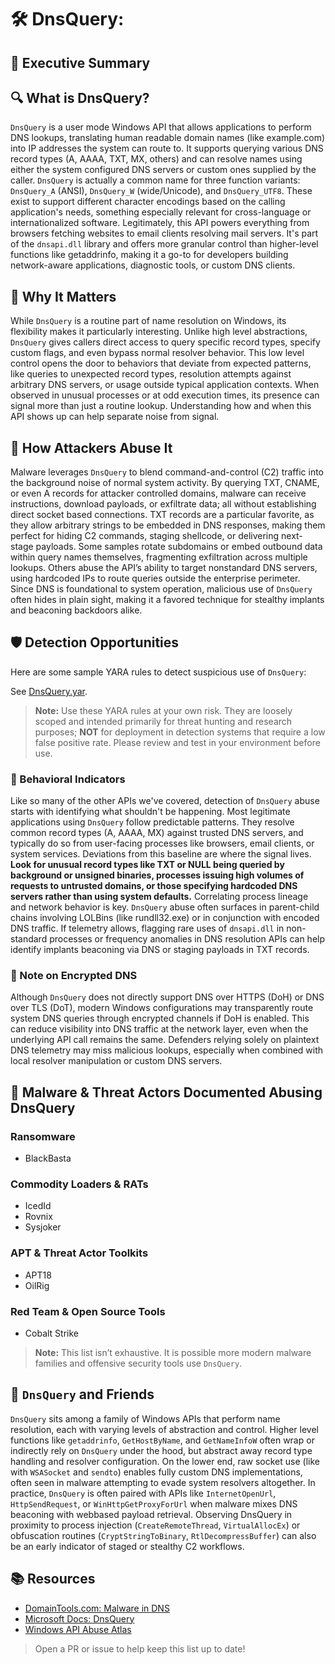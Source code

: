 # 🛠️ DnsQuery: 

## 🚀 Executive Summary



## 🔍 What is DnsQuery?
`DnsQuery` is a user mode Windows API that allows applications to perform DNS lookups, translating human readable domain names (like example.com) into IP addresses the system can route to. It supports querying various DNS record types (A, AAAA, TXT, MX, others) and can resolve names using either the system configured DNS servers or custom ones supplied by the caller. `DnsQuery` is actually a common name for three function variants: `DnsQuery_A` (ANSI), `DnsQuery_W` (wide/Unicode), and `DnsQuery_UTF8`. These exist to support different character encodings based on the calling application's needs, something especially relevant for cross-language or internationalized software. Legitimately, this API powers everything from browsers fetching websites to email clients resolving mail servers. It's part of the `dnsapi.dll` library and offers more granular control than higher-level functions like getaddrinfo, making it a go-to for developers building network-aware applications, diagnostic tools, or custom DNS clients.

## 🚩 Why It Matters
While `DnsQuery` is a routine part of name resolution on Windows, its flexibility makes it particularly interesting. Unlike high level abstractions, `DnsQuery` gives callers direct access to query specific record types, specify custom flags, and even bypass normal resolver behavior. This low level control opens the door to behaviors that deviate from expected patterns, like queries to unexpected record types, resolution attempts against arbitrary DNS servers, or usage outside typical application contexts. When observed in unusual processes or at odd execution times, its presence can signal more than just a routine lookup. Understanding how and when this API shows up can help separate noise from signal.

## 🧬 How Attackers Abuse It
Malware leverages `DnsQuery` to blend command-and-control (C2) traffic into the background noise of normal system activity. By querying TXT, CNAME, or even A records for attacker controlled domains, malware can receive instructions, download payloads, or exfiltrate data; all without establishing direct socket based connections. TXT records are a particular favorite, as they allow arbitrary strings to be embedded in DNS responses, making them perfect for hiding C2 commands, staging shellcode, or delivering next-stage payloads. Some samples rotate subdomains or embed outbound data within query names themselves, fragmenting exfiltration across multiple lookups. Others abuse the API’s ability to target nonstandard DNS servers, using hardcoded IPs to route queries outside the enterprise perimeter. Since DNS is foundational to system operation, malicious use of `DnsQuery` often hides in plain sight, making it a favored technique for stealthy implants and beaconing backdoors alike.

## 🛡️ Detection Opportunities
Here are some sample YARA rules to detect suspicious use of `DnsQuery`:

See [DnsQuery.yar](./DnsQuery.yar).

> **Note:** Use these YARA rules at your own risk. They are loosely scoped and intended primarily for threat hunting and research purposes; **NOT** for deployment in detection systems that require a low false positive rate. Please review and test in your environment before use.

### 🐾 Behavioral Indicators
Like so many of the other APIs we've covered, detection of `DnsQuery` abuse starts with identifying what shouldn't be happening. Most legitimate applications using `DnsQuery` follow predictable patterns. They resolve common record types (A, AAAA, MX) against trusted DNS servers, and typically do so from user-facing processes like browsers, email clients, or system services. Deviations from this baseline are where the signal lives. **Look for unusual record types like TXT or NULL being queried by background or unsigned binaries, processes issuing high volumes of requests to untrusted domains, or those specifying hardcoded DNS servers rather than using system defaults.** Correlating process lineage and network behavior is key. `DnsQuery` abuse often surfaces in parent-child chains involving LOLBins (like rundll32.exe) or in conjunction with encoded DNS traffic. If telemetry allows, flagging rare uses of `dnsapi.dll` in non-standard processes or frequency anomalies in DNS resolution APIs can help identify implants beaconing via DNS or staging payloads in TXT records.

### 🔐 Note on Encrypted DNS
Although `DnsQuery` does not directly support DNS over HTTPS (DoH) or DNS over TLS (DoT), modern Windows configurations may transparently route system DNS queries through encrypted channels if DoH is enabled. This can reduce visibility into DNS traffic at the network layer, even when the underlying API call remains the same. Defenders relying solely on plaintext DNS telemetry may miss malicious lookups, especially when combined with local resolver manipulation or custom DNS servers.

## 🦠 Malware & Threat Actors Documented Abusing DnsQuery

### **Ransomware**
 - BlackBasta

### **Commodity Loaders & RATs**
 - IcedId
 - Rovnix
 - Sysjoker

### **APT & Threat Actor Toolkits**
 - APT18
 - OilRig

### **Red Team & Open Source Tools**
 - Cobalt Strike

> **Note:** This list isn’t exhaustive. It is possible more modern malware families and offensive security tools use `DnsQuery`.

## 🧵 `DnsQuery` and Friends
`DnsQuery` sits among a family of Windows APIs that perform name resolution, each with varying levels of abstraction and control. Higher level functions like `getaddrinfo`, `GetHostByName`, and `GetNameInfoW` often wrap or indirectly rely on `DnsQuery` under the hood, but abstract away record type handling and resolver configuration. On the lower end, raw socket use (like with `WSASocket` and `sendto`) enables fully custom DNS implementations, often seen in malware attempting to evade system resolvers altogether. In practice, `DnsQuery` is often paired with APIs like `InternetOpenUrl`, `HttpSendRequest`, or `WinHttpGetProxyForUrl` when malware mixes DNS beaconing with webbased payload retrieval. Observing DnsQuery in proximity to process injection (`CreateRemoteThread`, `VirtualAllocEx`) or obfuscation routines (`CryptStringToBinary`, `RtlDecompressBuffer`) can also be an early indicator of staged or stealthy C2 workflows.

## 📚 Resources
- [DomainTools.com: Malware in DNS](https://dti.domaintools.com/malware-in-dns/)
- [Microsoft Docs: DnsQuery](https://learn.microsoft.com/en-us/windows/win32/api/windns/nf-windns-dnsquery_utf8)
- [Windows API Abuse Atlas](https://github.com/danafaye/WindowsAPIAbuseAtlas)

> Open a PR or issue to help keep this list up to date!